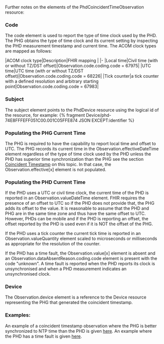 Further notes on the elements of the PhdCoincidentTimeObservation resource:

### Code
The code element is used to report the type of time clock used by the PHD. The PHG obtains the type of time clock and its current setting by inspecting the PHD measurement timestamp and current time. The ACOM clock types are mapped as follows:

<style>table, th, td {border: 1px solid black; border-collapse:collapse; padding: 6px;}</style>
|ACOM clock type|Description|FHIR mapping |
|-
|Local time|Civil time (with or without TZ/DST offset)|Observation.code.coding.code = 67975|
|UTC time|UTC time (with or without TZ/DST offset)|Observation.code.coding.code = 68226|
|Tick counter|a tick counter with a defined resolution and arbitrary starting point|Observation.code.coding.code = 67983|

### Subject
The subject element points to the PhdDevice resource using the logical id of the resource, for example:
{% fragment Device/phd-74E8FFFEFF051C00.001C05FFE874 JSON EXCEPT:identifier %}

### Populating the PHG Current Time
The PHG is required to have the capability to report local time and offset to UTC. The PHG records its current time in the Observation.effectiveDateTime element regardless of the type of time clock used by the PHD unless the PHD has superior time synchronization than the PHG see the section [Coincident Timestamp](CoincidentTimeStamp.html) on this topic. In that case, the Observation.effective[x] element is not populated.

### Populating the PHD Current Time
If the PHD uses a UTC or civil time clock, the current time of the PHD is reported in an Observation.valueDateTime element. FHIR requires the presence of an offset to UTC so if the PHD does not provide that, the PHG adds its offset to the value. It is reasonable to assume that the PHD and PHG are in the same time zone and thus have the same offset to UTC. However, PHDs can be mobile and if the PHD is reporting an offset, the offset reported by the PHD is used even if it is NOT the offset of the PHG.

If the PHD uses a tick counter the current tick time is reported in an Observation.valueQuantity element scaled to microseconds or milliseconds as appropriate for the resolution of the counter.

If the PHD has a time fault, the Observation.value[x] element is absent and an Observation.dataAbsentReason.coding.code element is present with the code "unknown". A time fault is reported when the PHD reports its clock is unsynchronised and when a PHD measurement indicates an unsynchronised clock.

### Device
The Observation.device element is a reference to the Device resource representing the PHG that generated the coincident timestamp.

### Examples:
An example of a coincident timestamp observation where the PHG is better synchronized to NTP time than the PHD is given [here](Observation-coin-example-1.html). An example where the PHD has a time fault is given [here](Observation-coin-example-timefault.html).
